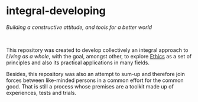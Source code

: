 # integral-developing
<i>Building a constructive attitude, and tools for a better world</i>

&nbsp;

This repository was created to develop collectively an integral approach to *Living as a whole*, with the goal, amongst other, to explore  <a href="https://github.com/IntegralDevs/integral-developing/blob/master/ethics.md">Ethics</a> as a set of principles and also its practical applications in many fields.

Besides, this repository was also an attempt to sum-up and therefore join forces between like-minded persons in a common effort for the common good. That is still a process whose premises are a toolkit made up of experiences, tests and trials.
